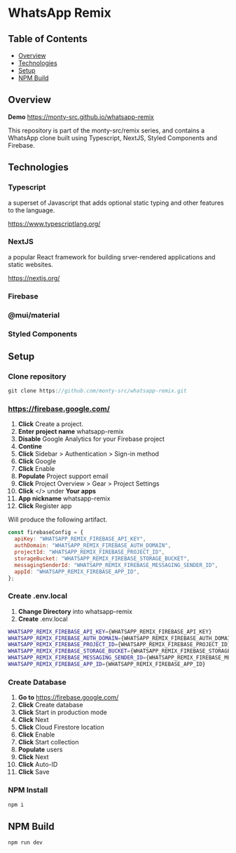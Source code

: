 # WhatsApp Remix

## Table of Contents

- [Overview](#overview)
- [Technologies](#technologies)
- [Setup](#setup)
- [NPM Build](#npm-build)

## Overview

**Demo** https://monty-src.github.io/whatsapp-remix

This repository is part of the monty-src/remix series, and contains a WhatsApp clone built using Typescript, NextJS, Styled Components and Firebase.

## Technologies

### Typescript

a superset of Javascript that adds optional static typing and other features to the language.

https://www.typescriptlang.org/

### NextJS

a popular React framework for building srver-rendered applications and static websites.

https://nextjs.org/

### Firebase

### @mui/material

### Styled Components

## Setup

### Clone repository

```js
git clone https://github.com/monty-src/whatsapp-remix.git
```

### https://firebase.google.com/

1. **Click** Create a project.
2. **Enter project name** whatsapp-remix
3. **Disable** Google Analytics for your Firebase project
4. **Contine**
5. **Click** Sidebar > Authentication > Sign-in method
6. **Click** Google
7. **Click** Enable
8. **Populate** Project support email
9. **Click** Project Overview > Gear > Project Settings
10. **Click** </> under **Your apps**
11. **App nickname** whatsapp-remix
12. **Click** Register app

Will produce the following artifact.

```js
const firebaseConfig = {
  apiKey: "WHATSAPP_REMIX_FIREBASE_API_KEY",
  authDomain: "WHATSAPP_REMIX_FIREBASE_AUTH_DOMAIN",
  projectId: "WHATSAPP_REMIX_FIREBASE_PROJECT_ID",
  storageBucket: "WHATSAPP_REMIX_FIREBASE_STORAGE_BUCKET",
  messagingSenderId: "WHATSAPP_REMIX_FIREBASE_MESSAGING_SENDER_ID",
  appId: "WHATSAPP_REMIX_FIREBASE_APP_ID",
};
```

### Create .env.local

1. **Change Directory** into whatsapp-remix
2. **Create** .env.local

```bash
WHATSAPP_REMIX_FIREBASE_API_KEY={WHATSAPP_REMIX_FIREBASE_API_KEY}
WHATSAPP_REMIX_FIREBASE_AUTH_DOMAIN={WHATSAPP_REMIX_FIREBASE_AUTH_DOMAIN}
WHATSAPP_REMIX_FIREBASE_PROJECT_ID={WHATSAPP_REMIX_FIREBASE_PROJECT_ID}
WHATSAPP_REMIX_FIREBASE_STORAGE_BUCKET={WHATSAPP_REMIX_FIREBASE_STORAGE_BUCKET}
WHATSAPP_REMIX_FIREBASE_MESSAGING_SENDER_ID={WHATSAPP_REMIX_FIREBASE_MESSAGING_SENDER_ID}
WHATSAPP_REMIX_FIREBASE_APP_ID={WHATSAPP_REMIX_FIREBASE_APP_ID}
```

### Create Database

1. **Go to** https://firebase.google.com/
2. **Click** Create database
3. **Click** Start in production mode
4. **Click** Next
5. **Click** Cloud Firestore location
6. **Click** Enable
7. **Click** Start collection
8. **Populate** users
9. **Click** Next
10. **Click** Auto-ID
11. **Click** Save

### NPM Install

```js
npm i
```

## NPM Build

```js
npm run dev
```
